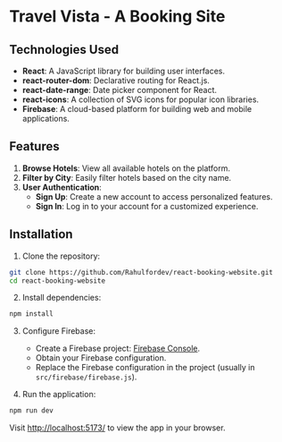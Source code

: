 # Travel Vista - A Booking Site

## Technologies Used

- **React**: A JavaScript library for building user interfaces.
- **react-router-dom**: Declarative routing for React.js.
- **react-date-range**: Date picker component for React.
- **react-icons**: A collection of SVG icons for popular icon libraries.
- **Firebase**: A cloud-based platform for building web and mobile applications.

## Features

1. **Browse Hotels**: View all available hotels on the platform.
2. **Filter by City**: Easily filter hotels based on the city name.
3. **User Authentication**:
   - **Sign Up**: Create a new account to access personalized features.
   - **Sign In**: Log in to your account for a customized experience.

## Installation

1. Clone the repository:

```bash
git clone https://github.com/Rahulfordev/react-booking-website.git
cd react-booking-website
```

2. Install dependencies:

```bash
npm install
```

3. Configure Firebase:

   - Create a Firebase project: [Firebase Console](https://console.firebase.google.com/).
   - Obtain your Firebase configuration.
   - Replace the Firebase configuration in the project (usually in `src/firebase/firebase.js`).

4. Run the application:

```bash
npm run dev
```

Visit [http://localhost:5173/](http://localhost:5173/) to view the app in your browser.
